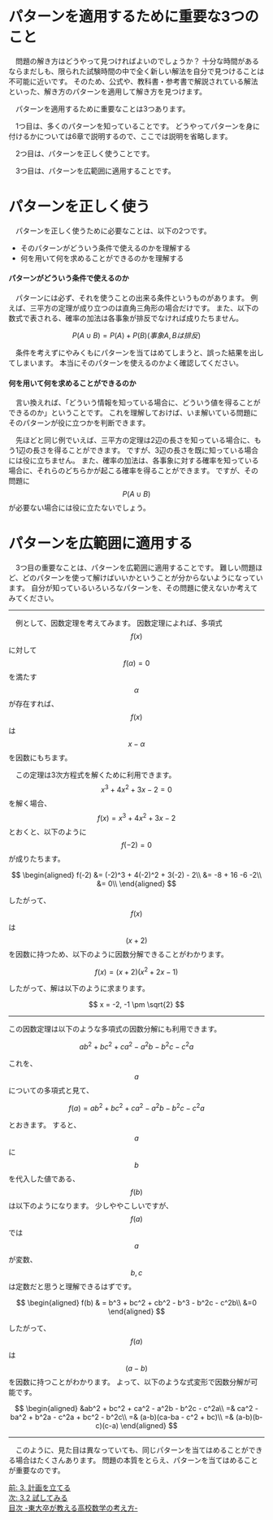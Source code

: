 <!--
3.1 パターンを適用する -東大卒が教える高校数学の考え方-
-->
# パターンを適用するために重要な3つのこと
　問題の解き方はどうやって見つければよいのでしょうか？ 
十分な時間があるならまだしも、限られた試験時間の中で全く新しい解法を自分で見つけることは不可能に近いです。
そのため、公式や、教科書・参考書で解説されている解法といった、解き方のパターンを適用して解き方を見つけます。

　パターンを適用するために重要なことは3つあります。

　1つ目は、多くのパターンを知っていることです。
どうやってパターンを身に付けるかについては6章で説明するので、ここでは説明を省略します。

　2つ目は、パターンを正しく使うことです。

　3つ目は、パターンを広範囲に適用することです。

# パターンを正しく使う
　パターンを正しく使うために必要なことは、以下の2つです。  

- そのパターンがどういう条件で使えるのかを理解する
- 何を用いて何を求めることができるのかを理解する

#### パターンがどういう条件で使えるのか
　パターンには必ず、それを使うことの出来る条件というものがあります。
例えば、三平方の定理が成り立つのは直角三角形の場合だけです。
また、以下の数式で表される、確率の加法は各事象が排反でなければ成りたちません。

$$
P(A \cup B) = P(A) + P(B)　　　(事象A, Bは排反)
$$

　条件を考えずにやみくもにパターンを当てはめてしまうと、誤った結果を出してしまいます。
本当にそのパターンを使えるのかよく確認してください。

#### 何を用いて何を求めることができるのか
　言い換えれば、「どういう情報を知っている場合に、どういう値を得ることができるのか」ということです。
これを理解しておけば、いま解いている問題にそのパターンが役に立つかを判断できます。

　先ほどと同じ例でいえば、三平方の定理は2辺の長さを知っている場合に、もう1辺の長さを得ることができます。
ですが、3辺の長さを既に知っている場合には役に立ちません。
また、確率の加法は、各事象に対する確率を知っている場合に、それらのどちらかが起こる確率を得ることができます。
ですが、その問題に $$P(A\cup B)$$ が必要ない場合には役に立たないでしょう。


# パターンを広範囲に適用する
　3つ目の重要なことは、パターンを広範囲に適用することです。
難しい問題ほど、どのパターンを使って解けばいいかということが分からないようになっています。
自分が知っているいろいろなパターンを、その問題に使えないか考えてみてください。

***

　例として、因数定理を考えてみます。
因数定理によれば、多項式 $$ f(x) $$ に対して $$f(\alpha) = 0$$ を満たす $$ \alpha $$ が存在すれば、$$f(x)$$ は $$ x-\alpha $$を因数にもちます。

　この定理は3次方程式を解くために利用できます。
$$
x^3 + 4x^2 + 3x - 2 = 0
$$
を解く場合、
$$
f(x) = x^3 + 4x^2 + 3x - 2
$$
とおくと、以下のように $$f(-2) = 0$$ が成りたちます。

$$
\begin{aligned}
f(-2) &= (-2)^3 + 4(-2)^2 + 3(-2) - 2\\
&= -8 + 16 -6 -2\\
 &= 0\\
\end{aligned}
$$

したがって、$$f(x)$$は$$(x+2)$$を因数に持つため、以下のように因数分解できることがわかります。

$$
f(x) = (x+2)(x^2+2x-1)
$$

したがって、解は以下のように求まります。

$$
x = -2, -1 \pm \sqrt{2}
$$

***

この因数定理は以下のような多項式の因数分解にも利用できます。

$$
ab^2 + bc^2 + ca^2 - a^2b - b^2c - c^2a
$$

これを、$$a$$ についての多項式と見て、

$$
f(a) = ab^2 + bc^2 + ca^2 - a^2b - b^2c - c^2a
$$

とおきます。
すると、$$a$$ に $$b$$ を代入した値である、$$f(b)$$ は以下のようになります。
少しややこしいですが、$$f(a)$$ では $$a$$ が変数、$$b, c$$ は定数だと思うと理解できるはずです。

$$
\begin{aligned}
f(b) & = b^3 + bc^2 + cb^2 - b^3 - b^2c - c^2b\\
&=0
\end{aligned}
$$

したがって、$$f(a)$$ は $$(a-b)$$ を因数に持つことがわかります。
よって、以下のような式変形で因数分解が可能です。

$$
\begin{aligned}
&ab^2 + bc^2 + ca^2 - a^2b - b^2c - c^2a\\
=& ca^2 - ba^2 + b^2a - c^2a + bc^2   - b^2c\\
=& (a-b)(ca-ba - c^2 + bc)\\
=& (a-b)(b-c)(c-a)
\end{aligned}
$$

***
　このように、見た目は異なっていても、同じパターンを当てはめることができる場合はたくさんあります。
問題の本質をとらえ、パターンを当てはめることが重要なのです。


[前: 3. 計画を立てる](http://tarukosu.hatenablog.com/entry/2016/07/24/174517)  
[次: 3.2 試してみる](http://tarukosu.hatenablog.com/entry/2016/07/24/181906)  
[目次 -東大卒が教える高校数学の考え方-](http://tarukosu.hatenablog.com/entry/2016/07/08/123511)  


<!-- - 解き方を見つけることは難しい。 -->
<!-- - パターンを適用する -->
<!-- - 数学が得意ー＞パターン適用がうまい -->
<!-- - -->

<!-- 大事な事 -->
<!-- - パターンを覚えている -->
<!-- - パターンを適用する -->
<!--   - 正しく使う -->
<!--   - より広い範囲に使う -->



<!-- - 正しく使う -->
<!-- どういう状況で使えるのか。 -->
<!-- 何を用いて何を求めることができるのか。 -->

